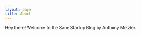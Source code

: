 ```yaml
---
layout: page
title: About
---
```


<p class="message">
  Hey there! Welcome to the Sane Startup Blog by Anthony Metzler.
</p>
